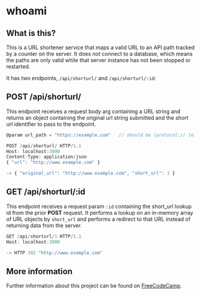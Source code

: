 # whoami

## What is this?

This is a URL shortener service that maps a valid URL to an API
path tracked by a counter on the server.
It does _not_ connect to a database, which means the paths are only valid
while that server instance has not been stopped or restarted.

It has two endpoints, `/api/shorturl/` and `/api/shorturl/:id`:

## POST /api/shorturl/

This endpoint receives a request body arg containing a URL string
and returns an object containing the original url string submitted
and the short url identifier to pass to the endpoint.

```javascript
@param url_path = "https://example.com"   // should be (protocol:// [e.g. https://])? (prefix or subdomain [e.g. www., api.])? (hostname [e.g. github])! (TLD [e.g. .com, .horse, .])

POST /api/shorturl/ HTTP/1.1
Host: localhost:3000
Content-Type: application/json
{ "url": "http://www.example.com" }

-> { "original_url": "http://www.example.com", "short_url": 1 }
```

## GET /api/shorturl/:id

This endpoint receives a request param `:id` containing the short_url
lookup id from the prior **POST** request.
It performs a lookup on an in-memory array of URL objects by `short_url`
and performs a redirect to that URL instead of returning data from the server.

```javascript
GET /api/shorturl/1 HTTP/1.1
Host: localhost:3000

-> HTTP 302 "http://www.example.com"
```

## More information

Further information about this project can be found on [FreeCodeCamp](https://www.freecodecamp.org/learn/back-end-development-and-apis/back-end-development-and-apis-projects/url-shortener-microservice).
